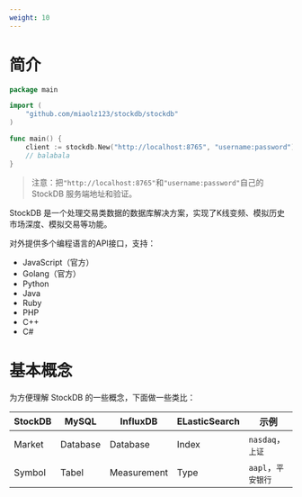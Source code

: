 ```yaml
---
weight: 10
---
```


# 简介

```go
package main

import (
	"github.com/miaolz123/stockdb/stockdb"
)

func main() {
	client := stockdb.New("http://localhost:8765", "username:password")
    // balabala
}
```

> 注意：把`"http://localhost:8765"`和`"username:password"`自己的 StockDB 服务端地址和验证。

StockDB 是一个处理交易类数据的数据库解决方案，实现了K线变频、模拟历史市场深度、模拟交易等功能。

对外提供多个编程语言的API接口，支持：

- JavaScript（官方）
- Golang（官方）
- Python
- Java
- Ruby
- PHP
- C++
- C#

# 基本概念

为方便理解 StockDB 的一些概念，下面做一些类比：

| StockDB | MySQL | InfluxDB | ELasticSearch | 示例 |
| ------- | ----- | -------- | ------------- | ------- |
| Market | Database | Database | Index | `nasdaq`，`上证` |
| Symbol | Tabel | Measurement | Type | `aapl`，`平安银行` |
